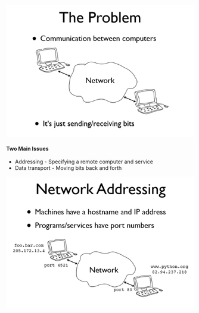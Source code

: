 ![](/assets/1.PNG)

#### Two Main Issues

* Addressing - Specifying a remote computer and service 
* Data transport - Moving bits back and forth

![](/assets/2.PNG)











